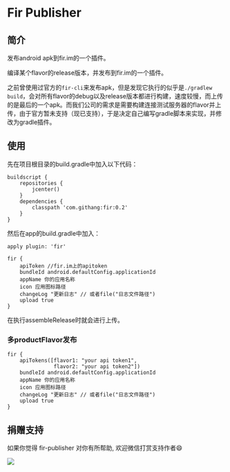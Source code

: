Fir Publisher
===

## 简介

发布android apk到fir.im的一个插件。

编译某个flavor的release版本，并发布到fir.im的一个插件。

之前曾使用过官方的`fir-cli`来发布apk，但是发现它执行的似乎是`./gradlew build`，会对所有flavor的debug以及release版本都进行构建，速度较慢，而上传的是最后的一个apk。而我们公司的需求是需要构建连接测试服务器的flavor并上传，由于官方暂未支持（现已支持），于是决定自己编写gradle脚本来实现，并修改为gradle插件。

## 使用

先在项目根目录的build.gradle中加入以下代码：
```
buildscript {
    repositories {
        jcenter()
    }
    dependencies {
        classpath 'com.githang:fir:0.2'
    }
}
```

然后在app的build.gradle中加入：

```
apply plugin: 'fir'

fir {
    apiToken //fir.im上的apitoken
    bundleId android.defaultConfig.applicationId
    appName 你的应用名称
    icon 应用图标路径
    changeLog "更新日志" // 或者file("日志文件路径")
    upload true
}
```
在执行assembleRelease时就会进行上传。

### 多productFlavor发布

```
fir {
    apiTokens([flavor1: "your api token1",
               flavor2: "your api token2"])
    bundleId android.defaultConfig.applicationId
    appName 你的应用名称
    icon 应用图标路径
    changeLog "更新日志" // 或者file("日志文件路径")
    upload true
}

```
## 捐赠支持

如果你觉得 fir-publisher 对你有所帮助, 欢迎微信打赏支持作者:smile:

![](http://7xpdix.com1.z0.glb.clouddn.com/wechat.png)
